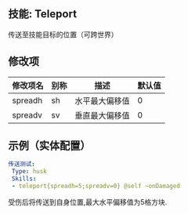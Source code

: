 技能: Teleport
--------------------------

传送至技能目标的位置（可跨世界）

修改项
----------

| 修改项名 | 别称    | 描述                                                                                                    | 默认值 |
|-----------|------------|----------------------------------------------------------------------------------------------------------------|---------------|
| spreadh   | sh      | 水平最大偏移值 | 0             |
| spreadv   | sv      | 垂直最大偏移值   | 0             |

示例（实体配置）
--------

```yaml
传送测试:
 Type: husk
 Skills:
 - teleport{spreadh=5;spreadv=0} @self ~onDamaged
```
受伤后将传送到自身位置,最大水平偏移值为5格方块.